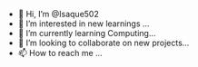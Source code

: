 - 👋 Hi, I’m @Isaque502
- 👀 I’m interested in new learnings ...
- 🌱 I’m currently learning Computing...
- 💞️ I’m looking to collaborate on new projects...
- 📫 How to reach me ...

<!---
Isaque502/Isaque502 is a ✨ special ✨ repository because its `README.md` (this file) appears on your GitHub profile.
You can click the Preview link to take a look at your changes.
--->
